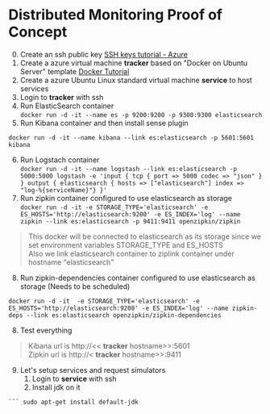 # Distributed Monitoring Proof of Concept
0. Create an ssh public key [SSH keys tutorial - Azure](https://docs.microsoft.com/en-us/azure/virtual-machines/linux/mac-create-ssh-keys)
1. Create a azure virtual machine **tracker** based on "Docker on Ubuntu Server" template [Docker Tutorial](http://keerats.com/blog/2016/setting-up-docker-on-mac-windows-linux-azure/)
2. Create a azure Ubuntu Linux standard virtual machine **service** to host services
3. Login to **tracker** with ssh
4. Run ElasticSearch container  
``` docker run -d -it --name es -p 9200:9200 -p 9300:9300 elasticsearch ```
5. Run Kibana container and then install sense plugin  
```  
docker run -d -it --name kibana --link es:elasticsearch -p 5601:5601 kibana
```
6. Run Logstach container  
``` docker run -d -it --name logstash --link es:elasticsearch -p 5000:5000 logstash -e 'input { tcp { port => 5000 codec => "json" } } output { elasticsearch { hosts => ["elasticsearch"] index => "log-%{serviceName}"} }' ```
7. Run zipkin container configured to use elasticsearch as storage  
``` docker run -d -it -e STORAGE_TYPE='elasticsearch' -e ES_HOSTS='http://elasticsearch:9200' -e ES_INDEX='log' --name zipkin --link es:elasticsearch -p 9411:9411 openzipkin/zipkin ```
> This docker will be connected to elasticsearch as its storage since we set environment variables STORAGE_TYPE and ES_HOSTS  
> Also we link elasticsearch container to ziplink container under hostname "elasticsearch"  
8. Run zipkin-dependencies container configured to use elasticsearch as storage (Needs to be scheduled)  
```  
docker run -d -it  -e STORAGE_TYPE='elasticsearch' -e ES_HOSTS='http://elasticsearch:9200' -e ES_INDEX='log' --name zipkin-deps --link es:elasticsearch openzipkin/zipkin-dependencies
```
8. Test everything
> Kibana url is http://<< **tracker** hostname>>:5601  
> Zipkin url is http://< **tracker** hostname>>:9411
9. Let's setup services and request simulators  
    1. Login to **service** with ssh
    2. Install jdk on it  
``` sudo apt-get update  
``` sudo apt-get install default-jdk
